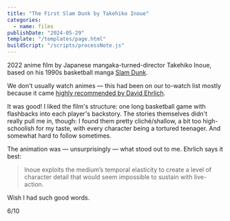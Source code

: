 ```yaml
---
title: "The First Slam Dunk by Takehiko Inoue"
categories:
  - name: films
publishDate: "2024-05-29"
template: "/templates/page.html"
buildScript: "/scripts/processNote.js"
---
```


2022 anime film by Japanese mangaka-turned-director Takehiko Inoue, based on his 1990s basketball manga [Slam Dunk](<https://en.wikipedia.org/wiki/Slam_Dunk_(manga)>).

We don't usually watch animes — this had been on our to-watch list mostly because it came [highly recommended by David Ehrlich](https://www.indiewire.com/criticism/movies/the-first-slam-dunk-movie-review-1234889359/).

It was good! I liked the film's structure: one long basketball game with flashbacks into each player's backstory. The stories themselves didn't really pull me in, though: I found them pretty cliché/shallow, a bit too high-schoolish for my taste, with every character being a tortured teenager. And somewhat hard to follow sometimes.

The animation was — unsurprisingly — what stood out to me. Ehrlich says it best:

> Inoue exploits the medium’s temporal elasticity to create a level of character detail that would seem impossible to sustain with live-action.

Wish I had such good words.

6/10

